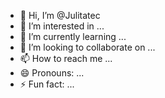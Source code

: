 - 👋 Hi, I’m @Julitatec
- 👀 I’m interested in ...
- 🌱 I’m currently learning ...
- 💞️ I’m looking to collaborate on ...
- 📫 How to reach me ...
- 😄 Pronouns: ...
- ⚡ Fun fact: ...

<!---
Julitatec/Julitatec is a ✨ special ✨ repository because its `README.md` (this file) appears on your GitHub profile.
You can click the Preview link to take a look at your changes.
--->
